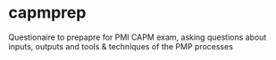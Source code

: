 capmprep
========

Questionaire to prepapre for PMI CAPM exam, asking questions about inputs, outputs and tools &amp; techniques of the PMP processes